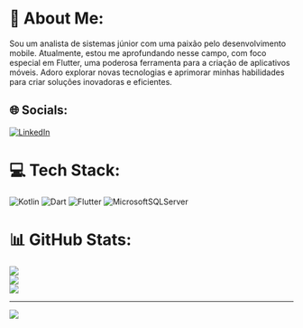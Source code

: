 # 💫 About Me:
Sou um analista de sistemas júnior com uma paixão pelo desenvolvimento mobile. Atualmente, estou me aprofundando nesse campo, com foco especial em Flutter, uma poderosa ferramenta para a criação de aplicativos móveis. Adoro explorar novas tecnologias e aprimorar minhas habilidades para criar soluções inovadoras e eficientes.


## 🌐 Socials:
[![LinkedIn](https://img.shields.io/badge/LinkedIn-%230077B5.svg?logo=linkedin&logoColor=white)](https://linkedin.com/in/https://www.linkedin.com/in/diego-ramos-683798207/) 

# 💻 Tech Stack:
![Kotlin](https://img.shields.io/badge/kotlin-%237F52FF.svg?style=for-the-badge&logo=kotlin&logoColor=white) ![Dart](https://img.shields.io/badge/dart-%230175C2.svg?style=for-the-badge&logo=dart&logoColor=white) ![Flutter](https://img.shields.io/badge/Flutter-%2302569B.svg?style=for-the-badge&logo=Flutter&logoColor=white) ![MicrosoftSQLServer](https://img.shields.io/badge/Microsoft%20SQL%20Server-CC2927?style=for-the-badge&logo=microsoft%20sql%20server&logoColor=white) 
# 📊 GitHub Stats:
![](https://github-readme-stats.vercel.app/api?username=DiegoFortRamos&theme=transparent&hide_border=false&include_all_commits=false&count_private=false)<br/>
![](https://github-readme-streak-stats.herokuapp.com/?user=DiegoFortRamos&theme=transparent&hide_border=false)<br/>
![](https://github-readme-stats.vercel.app/api/top-langs/?username=DiegoFortRamos&theme=transparent&hide_border=false&include_all_commits=false&count_private=false&layout=compact)

---
[![](https://visitcount.itsvg.in/api?id=DiegoFortRamos&icon=0&color=0)](https://visitcount.itsvg.in)

<!-- Proudly created with GPRM ( https://gprm.itsvg.in ) -->
